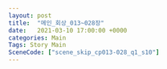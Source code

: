 ```yaml
---
layout: post
title:  "메인_회상_013~028장"
date:   2021-03-10 17:00:00 +0000
categories: Main
Tags: Story Main
SceneCode: ["scene_skip_cp013-028_q1_s10"]
---
```

